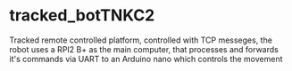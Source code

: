 # tracked_botTNKC2

Tracked remote controlled platform, controlled with TCP messeges, the robot uses a RPI2 B+ as the main computer, that processes and forwards it's commands via UART to an Arduino nano which controls the movement
